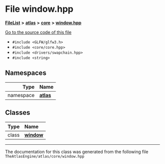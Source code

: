 

# File window.hpp



[**FileList**](files.md) **>** [**atlas**](dir_1e6ffef027cfcf7ded3287660b505c9f.md) **>** [**core**](dir_ab5f97e7ae27ba905c508150b2df25d1.md) **>** [**window.hpp**](window_8hpp.md)

[Go to the source code of this file](window_8hpp_source.md)



* `#include <GLFW/glfw3.h>`
* `#include <core/core.hpp>`
* `#include <drivers/swapchain.hpp>`
* `#include <string>`













## Namespaces

| Type | Name |
| ---: | :--- |
| namespace | [**atlas**](namespaceatlas.md) <br> |


## Classes

| Type | Name |
| ---: | :--- |
| class | [**window**](classatlas_1_1window.md) <br> |



















































------------------------------
The documentation for this class was generated from the following file `TheAtlasEngine/atlas/core/window.hpp`

